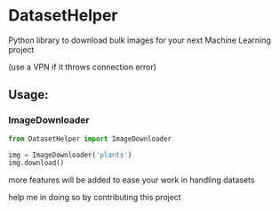 # DatasetHelper
Python library to download bulk images for your next Machine Learning project

(use a VPN if it throws connection error)

## Usage:
### ImageDownloader
```python
from DatasetHelper import ImageDownloader

img = ImageDownloader('plants')
img.download()
```

more features will be added to ease your work in handling datasets

help me in doing so by contributing this project
